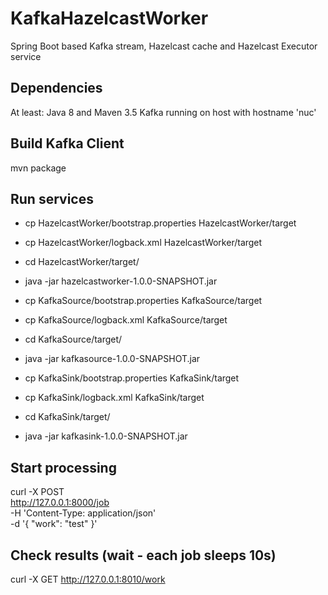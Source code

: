 # KafkaHazelcastWorker
Spring Boot based Kafka stream, Hazelcast cache and Hazelcast Executor service

## Dependencies
At least: Java 8 and Maven 3.5
Kafka running on host with hostname 'nuc'

## Build Kafka Client
mvn package

## Run services
* cp HazelcastWorker/bootstrap.properties HazelcastWorker/target
* cp HazelcastWorker/logback.xml HazelcastWorker/target
* cd HazelcastWorker/target/
* java -jar hazelcastworker-1.0.0-SNAPSHOT.jar

* cp KafkaSource/bootstrap.properties KafkaSource/target
* cp KafkaSource/logback.xml KafkaSource/target
* cd KafkaSource/target/
* java -jar kafkasource-1.0.0-SNAPSHOT.jar

* cp KafkaSink/bootstrap.properties KafkaSink/target
* cp KafkaSink/logback.xml KafkaSink/target
* cd KafkaSink/target/
* java -jar kafkasink-1.0.0-SNAPSHOT.jar

## Start processing
curl -X POST \
  http://127.0.0.1:8000/job \
  -H 'Content-Type: application/json' \
  -d '{
	"work": "test"
}'

## Check results (wait - each job sleeps 10s)
curl -X GET http://127.0.0.1:8010/work
